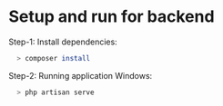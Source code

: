 # Setup and run for backend

Step-1: Install dependencies:

```bash
  > composer install
```

Step-2: Running application
Windows:

```bash
  > php artisan serve
```
